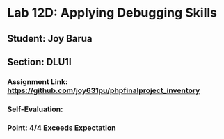 # Lab 12D: Applying Debugging Skills
## Student: Joy Barua
## Section: DLU1I
### Assignment Link: https://github.com/joy631pu/phpfinalproject_inventory
### Self-Evaluation:
### Point: 4/4 Exceeds Expectation